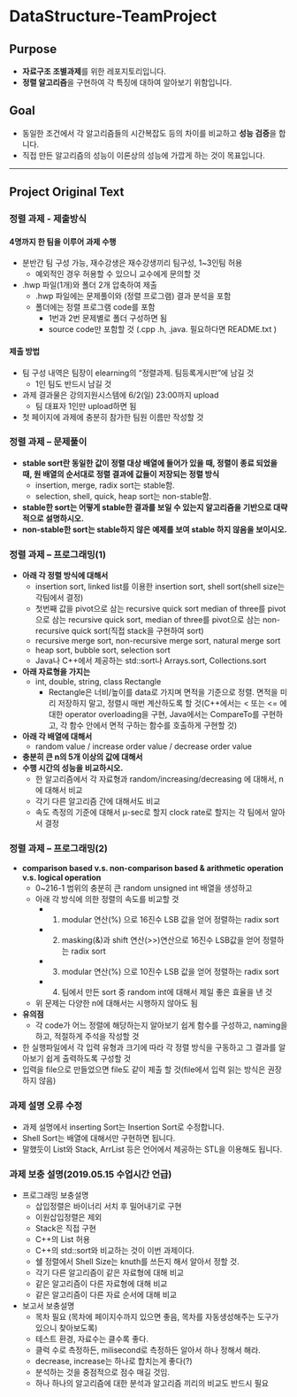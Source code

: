 # DataStructure-TeamProject

## Purpose
* **자료구조 조별과제**를 위한 레포지토리입니다.
* **정렬 알고리즘**을 구현하여 각 특징에 대하여 알아보기 위함입니다.

## Goal
* 동일한 조건에서 각 알고리즘들의 시간복잡도 등의 차이를 비교하고 **성능 검증**을 합니다.
* 직접 만든 알고리즘의 성능이 이론상의 성능에 가깝게 하는 것이 목표입니다.

------------------------------

## Project Original Text

### 정렬 과제 - 제출방식
#### 4명까지 한 팀을 이루어 과제 수행
* 분반간 팀 구성 가능, 재수강생은 재수강생끼리 팀구성, 1~3인팀 허용
  * 예외적인 경우 허용할 수 있으니 교수에게 문의할 것
* .hwp 파일(1개)와 폴더 2개 압축하여 제출
  * .hwp 파일에는 문제풀이와 (정렬 프로그램) 결과 분석을 포함
  * 폴더에는 정렬 프로그램 code를 포함
    * 1번과 2번 문제별로 폴더 구성하면 됨
    * source code만 포함할 것 (.cpp .h, .java. 필요하다면 README.txt )
   
#### 제출 방법
* 팀 구성 내역은 팀장이 elearning의 “정렬과제. 팀등록게시판”에 남길 것
  * 1인 팀도 반드시 남길 것
* 과제 결과물은 강의지원시스템에 6/2(일) 23:00까지 upload
  * 팀 대표자 1인만 upload하면 됨
 * 첫 페이지에 과제에 충분히 참가한 팀원 이름만 작성할 것
 
### 정렬 과제 – 문제풀이

* **stable sort란 동일한 값이 정렬 대상 배열에 들어가 있을 때, 정렬이 종료 되었을 때, 원 배열의 순서대로 정렬 결과에 값들이 저장되는 정렬 방식**
  * insertion, merge, radix sort는 stable함.
  * selection, shell, quick, heap sort는 non-stable함.
* **stable한 sort는 어떻게 stable한 결과를 보일 수 있는지 알고리즘을 기반으로 대략적으로 설명하시오.**
* **non-stable한 sort는 stable하지 않은 예제를 보여 stable 하지 않음을 보이시오.**

### 정렬 과제 – 프로그래밍(1)
* **아래 각 정렬 방식에 대해서**
  *  insertion sort, linked list를 이용한 insertion sort, shell sort(shell size는 각팀에서 결정)
  * 첫번째 값을 pivot으로 삼는 recursive quick sort
  median of three를 pivot으로 삼는 recursive quick sort,
  median of three를 pivot으로 삼는 non-recursive quick sort(직접 stack을 구현하여 sort)
  * recursive merge sort, non-recursive merge sort, natural merge sort
  * heap sort, bubble sort, selection sort
  * Java나 C++에서 제공하는 std::sort나 Arrays.sort, Collections.sort
* **아래 자료형을 가지는**
  * int, double, string, class Rectangle
    * Rectangle은 너비/높이를 data로 가지며 면적을 기준으로 정렬. 면적을 미리 저장하지 말고,
    정렬시 매번 계산하도록 할 것(C++에서는 < 또는 <= 에 대한 operator overloading을 구현,
    Java에서는 CompareTo를 구현하고, 각 함수 안에서 면적 구하는 함수를 호출하게 구현할 것)
* **아래 각 배열에 대해서**
  * random value / increase order value / decrease order value
* **충분히 큰 n의 5개 이상의 값에 대해서**
* **수행 시간의 성능을 비교하시오.**
  * 한 알고리즘에서 각 자료형과 random/increasing/decreasing 에 대해서, n에 대해서 비교
  * 각기 다른 알고리즘 간에 대해서도 비교
  * 속도 측정의 기준에 대해서 μ-sec로 할지 clock rate로 할지는 각 팀에서 알아서 결정
  
### 정렬 과제 – 프로그래밍(2)
* **comparison based v.s. non-comparison based & arithmetic operation v.s. logical operation**
  * 0~216-1 범위의 충분히 큰 random unsigned int 배열을 생성하고
  * 아래 각 방식에 의한 정렬의 속도를 비교할 것
    * 1) modular 연산(%) 으로 16진수 LSB 값을 얻어 정렬하는 radix sort
    * 2) masking(&)과 shift 연산(>>)연산으로 16진수 LSB값을 얻어 정렬하는 radix sort
    * 3) modular 연산(%) 으로 10진수 LSB 값을 얻어 정렬하는 radix sort
    * 4) 팀에서 만든 sort 중 random int에 대해서 제일 좋은 효율을 낸 것
  * 위 문제는 다양한 n에 대해서는 시행하지 않아도 됨
* **유의점**
  * 각 code가 어느 정렬에 해당하는지 알아보기 쉽게 함수를 구성하고, naming을 하고, 적절하게 주석을 작성할 것
* 한 실행파일에서 각 입력 유형과 크기에 따라 각 정렬 방식을 구동하고 그 결과를 알아보기 쉽게 출력하도록 구성할 것
* 입력을 file으로 만들었으면 file도 같이 제출 할 것(file에서 입력 읽는 방식은 권장하지 않음)

### 과제 설명 오류 수정
* 과제 설명에서 inserting Sort는 Insertion Sort로 수정합니다.
* Shell Sort는 배열에 대해서만 구현하면 됩니다.
* 말했듯이 List와 Stack, ArrList 등은 언어에서 제공하는 STL을 이용해도 됩니다.

### 과제 보충 설명(2019.05.15 수업시간 언급)
* 프로그래밍 보충설명
  * 삽입정렬은 바이너리 서치 후 밀어내기로 구현
  * 이원삽입정렬은 제외
  * Stack은 직접 구현
  * C++의 List 허용
  * C++의 std::sort와 비교하는 것이 이번 과제이다.
  * 쉘 정렬에서 Shell Size는 knuth를 쓰든지 해서 알아서 정할 것.
  * 각기 다른 알고리즘이 같은 자료형에 대해 비교
  * 같은 알고리즘이 다른 자료형에 대해 비교
  * 같은 알고리즘이 다른 자료 순서에 대해 비교
* 보고서 보충설명
  * 목차 필요 (목차에 페이지수까지 있으면 좋음, 목차를 자동생성해주는 도구가 있으니 찾아보도록)
  * 테스트 환경, 자료수는 클수록 좋다.
  * 클럭 수로 측정하든, milisecond로 측정하든 알아서 하나 정해서 해라.
  * decrease, increase는 하나로 합치는게 좋다(?)
  * 분석하는 것을 중점적으로 점수 매길 것임.
  * 하나 하나의 알고리즘에 대한 분석과 알고리즘 끼리의 비교도 반드시 필요
